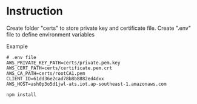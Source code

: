 # Instruction

Create folder "certs" to store private key and certificate file.
Create ".env" file to define environment variables

Example

```
# .env file
AWS_PRIVATE_KEY_PATH=certs/private.pem.key
AWS_CERT_PATH=certs/certificate.pem.crt
AWS_CA_PATH=certs/rootCA1.pem
CLIENT_ID=61dd36e2cad78b8b8882ed4dxx
AWS_HOST=ash0p3o5d1jwl-ats.iot.ap-southeast-1.amazonaws.com
```

```
npm install
```
